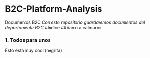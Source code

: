 # B2C-Platform-Analysis
Documentos B2C
_Con este repositorio guardaremos documentos del departamente B2C_
#Indice
##Vamo a calmarno
### 1. Todos para unos
Esto esta muy cool (negrita)
